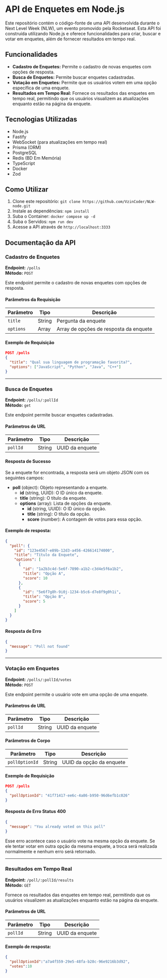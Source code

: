 # API de Enquetes em Node.js

Este repositório contém o código-fonte de uma API desenvolvida durante o Next Level Week (NLW), um evento promovido pela Rocketseat. Esta API foi construída utilizando Node.js e oferece funcionalidades para criar, buscar e votar em enquetes, além de fornecer resultados em tempo real.

## Funcionalidades

- **Cadastro de Enquetes:** Permite o cadastro de novas enquetes com opções de resposta.
- **Busca de Enquetes:** Permite buscar enquetes cadastradas.
- **Votação em Enquetes:** Permite que os usuários votem em uma opção específica de uma enquete.
- **Resultados em Tempo Real:** Fornece os resultados das enquetes em tempo real, permitindo que os usuários visualizem as atualizações enquanto estão na página da enquete.

## Tecnologias Utilizadas

- Node.js
- Fastify
- WebSocket (para atualizações em tempo real)
- Prisma (ORM)
- PostgreSQL
- Redis (BD Em Memória) 
- TypeScript
- Docker
- Zod 

## Como Utilizar

1. Clone este repositório: `git clone https://github.com/VzinCoder/NLW-node.git`
2. Instale as dependências: `npm install`
3. Suba o Container: `docker compose up -d`
4. Suba o Servidos: `npm run dev`
4. Acesse a API através de `http://localhost:3333`

## Documentação da API

### Cadastro de Enquetes

**Endpoint:** `/polls`  
**Método:** `POST`

Este endpoint permite o cadastro de novas enquetes com opções de resposta.

#### Parâmetros da Requisição

| Parâmetro     | Tipo     | Descrição                                  |
|---------------|----------|--------------------------------------------|
| `title`       | String   | Pergunta da enquete                        |
| `options`     | Array    | Array de opções de resposta da enquete     |

#### Exemplo de Requisição

```json
POST /polls
{
  "title": "Qual sua linguagem de programação favorita?",
  "options": ["JavaScript", "Python", "Java", "C++"]
}
```
---
### Busca de Enquetes

**Endpoint:** `/polls/:pollId`  
**Método:** `get`

Este endpoint permite buscar enquetes cadastradas.

#### Parâmetros de URL

| Parâmetro     | Tipo     | Descrição                                  |
|---------------|----------|--------------------------------------------|
| `pollId`       | String   | UUID  da enquete 

#### Resposta de Sucesso

Se a enquete for encontrada, a resposta será um objeto JSON com os seguintes campos:

- **poll** (object): Objeto representando a enquete.
  - **id** (string, UUID): O ID único da enquete.
  - **title** (string): O título da enquete.
  - **options** (array): Lista de opções da enquete.
    - **id** (string, UUID): O ID único da opção.
    - **title** (string): O título da opção.
    - **score** (number): A contagem de votos para essa opção.

#### Exemplo de resposta:

```json
{
  "poll": {
    "id": "123e4567-e89b-12d3-a456-426614174000",
    "title": "Título da Enquete",
    "options": [
      {
        "id": "1a2b3c4d-5e6f-7890-a1b2-c3d4e5f6a1b2",
        "title": "Opção A",
        "score": 10
      },
      {
        "id": "5e6f7g8h-9i0j-1234-b5c6-d7e8f9g0h1i",
        "title": "Opção B",
        "score": 5
      }
    ]
  }
}

```


#### Resposta de Erro

```json
{
  "message": "Poll not found"
}
```
---
### Votação em Enquetes

**Endpoint:** `/polls/:pollId/votes`  
**Método:** `POST`

Este endpoint permite o usuário vote em uma opção de uma enquete.

#### Parâmetros de URL

| Parâmetro     | Tipo     | Descrição                                  |
|---------------|----------|--------------------------------------------|
| `pollId`       | String   | UUID  da enquete  

#### Parâmetros de Corpo

| Parâmetro     | Tipo     | Descrição                                  |
|---------------|----------|--------------------------------------------|
| `pollOptionId`       | String   | UUID da opção da enquete                        |


#### Exemplo de Requisição

```json
POST /polls
{
  "pollOptionId": "41f71417-ee6c-4a86-b950-96d6efb1c026"
}
```

#### Resposta de Erro Status 400

```json
{
  "message": "You already voted on this poll"
}
```

Esse erro acontece caso o usuário vote na mesma opção da enquete. Se ele tentar votar em outra opção da mesma enquete, a troca será realizada normalmente e nenhum erro será retornado.

---

### Resultados em Tempo Real

**Endpoint:** `/poll/:pollId/results`  
**Método:** `GET`

Fornece os resultados das enquetes em tempo real, permitindo que os usuários visualizem as atualizações enquanto estão na página da enquete.


#### Parâmetros de URL




| Parâmetro     | Tipo     | Descrição                                  |
|---------------|----------|--------------------------------------------|
| `pollId`       | String   | UUID  da enquete  





#### Exemplo de resposta:

```json
{
  "pollOptionId":"a7a4f559-29e5-48fa-b28c-96e9216b3d92",
  "votes":10
}

```

